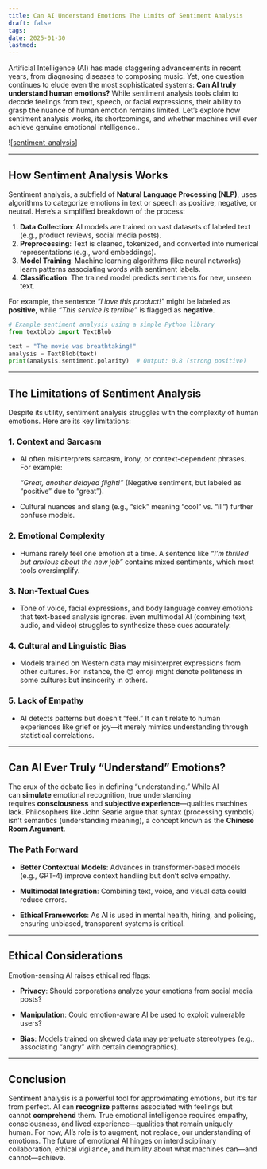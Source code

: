 ```yaml
---
title: Can AI Understand Emotions The Limits of Sentiment Analysis
draft: false
tags: 
date: 2025-01-30
lastmod:
---
```

 
Artificial Intelligence (AI) has made staggering advancements in recent years, from diagnosing diseases to composing music. Yet, one question continues to elude even the most sophisticated systems: **Can AI truly understand human emotions?** While sentiment analysis tools claim to decode feelings from text, speech, or facial expressions, their ability to grasp the nuance of human emotion remains limited. Let’s explore how sentiment analysis works, its shortcomings, and whether machines will ever achieve genuine emotional intelligence..

![[sentiment-analysis](https://fastercapital.co/i/Sentiment-Analysis--How-to-Use-Sentiment-Analysis-to-Understand-Your-Social-Media-Audience--Challenges-and-Limitations-of-Sentiment-Analysis.webp)]

---

## How Sentiment Analysis Works

Sentiment analysis, a subfield of **Natural Language Processing (NLP)**, uses algorithms to categorize emotions in text or speech as positive, negative, or neutral. Here’s a simplified breakdown of the process:

1. **Data Collection**: AI models are trained on vast datasets of labeled text (e.g., product reviews, social media posts).
2. **Preprocessing**: Text is cleaned, tokenized, and converted into numerical representations (e.g., word embeddings).
3. **Model Training**: Machine learning algorithms (like neural networks) learn patterns associating words with sentiment labels.
4. **Classification**: The trained model predicts sentiments for new, unseen text.

For example, the sentence *“I love this product!”* might be labeled as **positive**, while *“This service is terrible”* is flagged as **negative**.

```python
# Example sentiment analysis using a simple Python library
from textblob import TextBlob

text = "The movie was breathtaking!"
analysis = TextBlob(text)
print(analysis.sentiment.polarity)  # Output: 0.8 (strong positive)
```

---

## The Limitations of Sentiment Analysis

Despite its utility, sentiment analysis struggles with the complexity of human emotions. Here are its key limitations:

### 1. **Context and Sarcasm**

- AI often misinterprets sarcasm, irony, or context-dependent phrases. For example:

     _“Great, another delayed flight!”_ (Negative sentiment, but labeled as “positive” due to “great”).

- Cultural nuances and slang (e.g., “sick” meaning “cool” vs. “ill”) further confuse models.

### 2. **Emotional Complexity**

- Humans rarely feel one emotion at a time. A sentence like _“I’m thrilled but anxious about the new job”_ contains mixed sentiments, which most tools oversimplify.

### 3. **Non-Textual Cues**

- Tone of voice, facial expressions, and body language convey emotions that text-based analysis ignores. Even multimodal AI (combining text, audio, and video) struggles to synthesize these cues accurately.

### 4. **Cultural and Linguistic Bias**

- Models trained on Western data may misinterpret expressions from other cultures. For instance, the 😊 emoji might denote politeness in some cultures but insincerity in others.

### 5. **Lack of Empathy**

- AI detects patterns but doesn’t “feel.” It can’t relate to human experiences like grief or joy—it merely mimics understanding through statistical correlations.

---

## Can AI Ever Truly “Understand” Emotions?

The crux of the debate lies in defining “understanding.” While AI can **simulate** emotional recognition, true understanding requires **consciousness** and **subjective experience**—qualities machines lack. Philosophers like John Searle argue that syntax (processing symbols) isn’t semantics (understanding meaning), a concept known as the **Chinese Room Argument**.

### The Path Forward

- **Better Contextual Models**: Advances in transformer-based models (e.g., GPT-4) improve context handling but don’t solve empathy.

- **Multimodal Integration**: Combining text, voice, and visual data could reduce errors.

- **Ethical Frameworks**: As AI is used in mental health, hiring, and policing, ensuring unbiased, transparent systems is critical.


---

## Ethical Considerations

Emotion-sensing AI raises ethical red flags:

- **Privacy**: Should corporations analyze your emotions from social media posts?

- **Manipulation**: Could emotion-aware AI be used to exploit vulnerable users?

- **Bias**: Models trained on skewed data may perpetuate stereotypes (e.g., associating “angry” with certain demographics).

---

## Conclusion

Sentiment analysis is a powerful tool for approximating emotions, but it’s far from perfect. AI can **recognize** patterns associated with feelings but cannot **comprehend** them. True emotional intelligence requires empathy, consciousness, and lived experience—qualities that remain uniquely human. For now, AI’s role is to augment, not replace, our understanding of emotions. The future of emotional AI hinges on interdisciplinary collaboration, ethical vigilance, and humility about what machines can—and cannot—achieve.